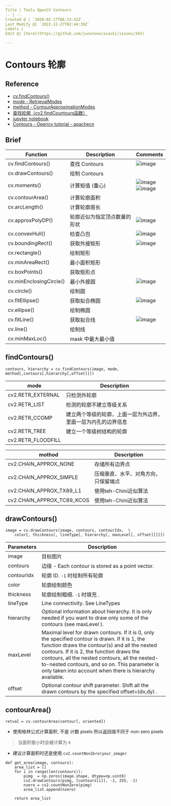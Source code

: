 ```yaml
---
Title | Tools OpenCV Contours
-- | --
Created @ | `2020-02-27T06:33:42Z`
Last Modify @| `2022-12-27T02:44:39Z`
Labels | ``
Edit @| [here](https://github.com/junxnone/aiwiki/issues/343)

---
```

# Contours 轮廓

## Reference

- [cv.findContours()](https://docs.opencv.org/4.2.0/d3/dc0/group__imgproc__shape.html#gadf1ad6a0b82947fa1fe3c3d497f260e0)
- [mode - RetrievalModes](https://docs.opencv.org/4.2.0/d3/dc0/group__imgproc__shape.html#ga819779b9857cc2f8601e6526a3a5bc71)
- [method - ContourApproximationModes](https://docs.opencv.org/4.2.0/d3/dc0/group__imgproc__shape.html#ga4303f45752694956374734a03c54d5ff)
- [查找轮廓（cv2.findCountours函数）](https://www.cnblogs.com/wmy-ncut/p/9889294.html)
- [jupyter notebook](https://github.com/junxnone/examples/blob/master/opencv/OpenCV_findContours_drawContours.ipynb)
- [Contours - Opencv tutorial - apachecn](https://opencv.apachecn.org/#/docs/4.0.0/4.9-tutorial_py_contours)

## Brief

Function | Description | Comments
-- | -- | --
cv.findContours() | 查找 Contours | ![image](https://user-images.githubusercontent.com/2216970/98224789-e0aa3400-1f8e-11eb-8afb-5791d52d9c16.png)
cv.drawContours()  | 绘制 Contours
cv.moments() | 计算矩值 (重心) | ![image](https://user-images.githubusercontent.com/2216970/98222223-82c81d00-1f8b-11eb-91ef-1fd1957f6724.png)<br>![image](https://user-images.githubusercontent.com/2216970/98222265-907da280-1f8b-11eb-8e47-6a8afbfc9046.png)
cv.contourArea() | 计算轮廓面积
cv.arcLength() | 计算轮廓周长
cv.approxPolyDP() | 轮廓近似为指定顶点数量的形状 | ![image](https://user-images.githubusercontent.com/2216970/98224811-e6a01500-1f8e-11eb-960e-ef5cb039005d.png)
cv.convexHull() | 检查凸包 | ![image](https://user-images.githubusercontent.com/2216970/98224837-eef85000-1f8e-11eb-9b31-ad5076125aa6.png)
cv.boundingRect() | 获取外接矩形 | ![image](https://user-images.githubusercontent.com/2216970/98224886-ffa8c600-1f8e-11eb-83b0-8199a0e9666b.png)
cv.rectangle() | 绘制矩形
cv.minAreaRect() | 最小面积矩形
cv.boxPoints() | 获取矩形点
cv.minEnclosingCircle() | 最小外接圆 | ![image](https://user-images.githubusercontent.com/2216970/98224907-05061080-1f8f-11eb-9c86-deb7dc00d1fe.png)
cv.circle() | 绘制圆
cv.fitEllipse() | 获取拟合椭圆 | ![image](https://user-images.githubusercontent.com/2216970/98224930-0f280f00-1f8f-11eb-916b-e069c20d3d79.png)
cv.ellipse() | 绘制椭圆
cv.fitLine() | 获取拟合线 | ![image](https://user-images.githubusercontent.com/2216970/98224951-14855980-1f8f-11eb-836d-9f9c472d0703.png)
cv.line() | 绘制线
cv.minMaxLoc() | mask 中最大最小值


## findContours()
```
contours, hierarchy = cv.findContours(image, mode, method[,contours[,hierarchy[,offset]]])
```

mode | Description
-- | --
cv2.RETR_EXTERNAL | 只检测外轮廓
cv2.RETR_LIST | 检测的轮廓不建立等级关系
cv2.RETR_CCOMP | 建立两个等级的轮廓，上面一层为外边界，里面一层为内孔的边界信息
cv2.RETR_TREE | 建立一个等级树结构的轮廓
cv2.RETR_FLOODFILL |

mothod | Description
-- | --
cv2.CHAIN_APPROX_NONE | 存储所有边界点
cv2.CHAIN_APPROX_SIMPLE | 压缩垂直、水平、对角方向，只保留端点
cv2.CHAIN_APPROX_TX89_L1 | 使用teh-Chini近似算法
cv2.CHAIN_APPROX_TC89_KCOS | 使用teh-Chini近似算法

## drawContours()

```
image = cv.drawContours(image, contours, contourIdx,  \
    color[, thickness[, lineType[, hierarchy[, maxLevel[, offset]]]]])
```

Parameters | Description
-- | --
image | 目标图片
contours | 边缘 -  Each contour is stored as a point vector.
contourIdx | 轮廓 ID. `-1` 时绘制所有轮廓
color | 轮廓绘制颜色
thickness | 轮廓绘制粗细. `-1` 时填充 .
lineType | Line connectivity. See LineTypes
hierarchy | Optional information about hierarchy. It is only needed if you want to draw only some of the contours (see maxLevel ).
maxLevel | Maximal level for drawn contours. If it is 0, only the specified contour is drawn. If it is 1, the function draws the contour(s) and all the nested contours. If it is 2, the function draws the contours, all the nested contours, all the nested-to-nested contours, and so on. This parameter is only taken into account when there is hierarchy available.
offset | Optional contour shift parameter. Shift all the drawn contours by the specified offset=(dx,dy) .

## contourArea()
```
retval = cv.contourArea(contour[, oriented])
```
- 使用格林公式计算面积, 不是 计数 pixels 所以返回值不同于 non-zero pixels
> 当面积极小时会被计算为 `0`
- 建议计算面积时还是使用 `cv2.countNonZero(your_image)`

```
def get_area(image, contours):
    area_list = []
    for i in range(len(contours)):
        pimg  = np.zeros(image.shape, dtype=np.uint8)
        cv2.drawContours(pimg, [contours[i]], -1, 255, -1)
        nzero = cv2.countNonZero(pimg)
        area_list.append(nzero)

    return area_list
```

